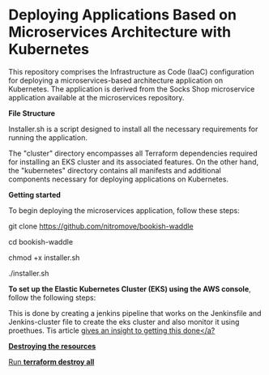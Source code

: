 # Deploying Applications Based on Microservices Architecture with Kubernetes


This repository comprises the Infrastructure as Code (IaaC) configuration for deploying a microservices-based architecture application on Kubernetes. The application is derived from the Socks Shop microservice application available at the microservices repository.

**File Structure**

Installer.sh is a script designed to install all the necessary requirements for running the application.

The "cluster" directory encompasses all Terraform dependencies required for installing an EKS cluster and its associated features. On the other hand, the "kubernetes" directory contains all manifests and additional components necessary for deploying applications on Kubernetes.

**Getting started**

To begin deploying the microservices application, follow these steps:

git clone https://github.com/nitromove/bookish-waddle

cd bookish-waddle

chmod +x installer.sh

./installer.sh

**To set up the Elastic Kubernetes Cluster (EKS) using the AWS console**, follow the following steps:

This is done by creating a jenkins pipeline that works on the Jenkinsfile and Jenkins-cluster file to create the eks cluster and also monitor it using proethues. Tis article <a href="https://www.jenkins.io/doc/tutorials/using-jenkinsfile-runner-github-action-to-build-jenkins-pipeline"/>gives an insight to getting this done</a?

**Destroying the resources**

Run **terraform destroy all**
